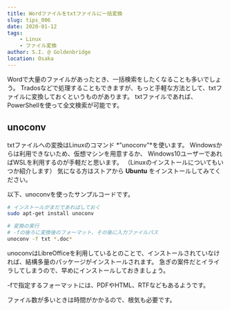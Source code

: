 ```yaml
---
title: Wordファイルをtxtファイルに一括変換
slug: tips_006
date: 2020-01-12
tags: 
    - Linux
    - ファイル変換
author: S.I. @ Goldenbridge
location: Osaka
---
```


Wordで大量のファイルがあったとき、一括検索をしたくなることも多いでしょう。
Tradosなどで処理することもできますが、もっと手軽な方法として、txtファイルに変換しておくというものがあります。
txtファイルであれば、PowerShellを使って全文検索が可能です。

## unoconv
txtファイルへの変換はLinuxのコマンド *”unoconv”*を使います。
Windowsからは利用できないため、仮想マシンを用意するか、
Windows10ユーザーであればWSLを利用するのが手軽だと思います。
（Linuxのインストールについてもいつか紹介します）
気になる方はストアから **Ubuntu** をインストールしてみてください。

以下、unoconvを使ったサンプルコードです。

```bash
# インストールがまだであればしておく
sudo apt-get install unoconv

# 変換の実行
# -fの後ろに変換後のフォーマット、その後に入力ファイルパス
unoconv -f txt *.doc*
```

unoconvはLibreOfficeを利用しているとのことで、インストールされていなければ、結構多量のパッケージがインストールされます。
急ぎの案件だとイライラしてしまうので、早めにインストールしておきましょう。

-fで指定するフォーマットには、PDFやHTML、RTFなどもあるようです。

ファイル数が多いときは時間がかかるので、根気も必要です。

<link-to></link-to>